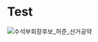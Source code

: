 # Test

![수석부회장후보_허준_선거공약](https://github.com/YJKaN/Test/assets/110881339/8cc2898d-8a55-4eb1-a8d6-1c196200eb48)

